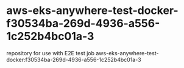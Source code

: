 # aws-eks-anywhere-test-docker-f30534ba-269d-4936-a556-1c252b4bc01a-3
repository for use with E2E test job aws-eks-anywhere-test-docker:f30534ba-269d-4936-a556-1c252b4bc01a-3
